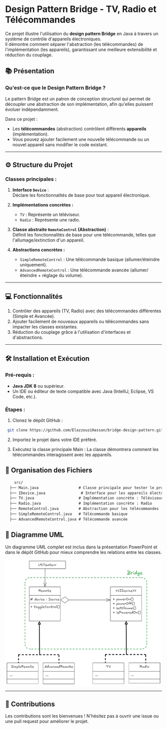 # Design Pattern Bridge - TV, Radio et Télécommandes

Ce projet illustre l'utilisation du **design pattern Bridge** en Java à travers un système de contrôle d'appareils électroniques.  
Il démontre comment séparer l'abstraction (les télécommandes) de l'implémentation (les appareils), garantissant une meilleure extensibilité et réduction du couplage.

## 📚 Présentation

### **Qu'est-ce que le Design Pattern Bridge ?**
Le pattern Bridge est un patron de conception structurel qui permet de découpler une abstraction de son implémentation, afin qu'elles puissent évoluer indépendamment.  

Dans ce projet :
- Les **télécommandes** (abstraction) contrôlent différents **appareils** (implémentation).
- Vous pouvez ajouter facilement une nouvelle télécommande ou un nouvel appareil sans modifier le code existant.

---

## ⚙️ Structure du Projet

### **Classes principales :**

1. **Interface `Device`** :  
   Déclare les fonctionnalités de base pour tout appareil électronique.  

2. **Implémentations concrètes :**  
   - `TV` : Représente un téléviseur.  
   - `Radio` : Représente une radio.  

3. **Classe abstraite `RemoteControl` (Abstraction)** :  
   Définit les fonctionnalités de base pour une télécommande, telles que l'allumage/extinction d'un appareil.  

4. **Abstractions concrètes :**  
   - `SimpleRemoteControl` : Une télécommande basique (allumer/éteindre uniquement).  
   - `AdvancedRemoteControl` : Une télécommande avancée (allumer/éteindre + réglage du volume).  

---

## 💻 Fonctionnalités

1. Contrôler des appareils (TV, Radio) avec des télécommandes différentes (Simple et Avancée).
2. Ajouter facilement de nouveaux appareils ou télécommandes sans impacter les classes existantes.
3. Réduction du couplage grâce à l'utilisation d'interfaces et d'abstractions.

---

## 🛠️ Installation et Exécution

### **Pré-requis :**
- **Java JDK 8** ou supérieur.
- Un IDE ou éditeur de texte compatible avec Java (IntelliJ, Eclipse, VS Code, etc.).

### **Étapes :**

1. Clonez le dépôt GitHub :
  ```bash
   git clone https://github.com/ElazzouziHassan/bridge-design-pattern.git
  ```
2. Importez le projet dans votre IDE préféré.

3. Exécutez la classe principale Main :
  La classe démontrera comment les télécommandes interagissent avec les appareils.

## 📁 Organisation des Fichiers

```xml
    src/
  ├── Main.java                  # Classe principale pour tester le projet
  ├── IDevice.java                # Interface pour les appareils électroniques
  ├── TV.java                    # Implémentation concrète : Téléviseur
  ├── Radio.java                 # Implémentation concrète : Radio
  ├── RemoteControl.java         # Abstraction pour les télécommandes
  ├── SimpleRemoteControl.java   # Télécommande basique
  ├── AdvancedRemoteControl.java # Télécommande avancée
```

## 🎨 Diagramme UML

Un diagramme UML complet est inclus dans la présentation PowerPoint et dans le dépôt GitHub pour mieux comprendre les relations entre les classes.

![Diagramme UML](./public/1.png)

---
## 🔄 Contributions
Les contributions sont les bienvenues ! N'hésitez pas à ouvrir une issue ou une pull request pour améliorer le projet.